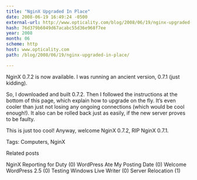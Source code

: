 ```yaml
---
title: "NginX Upgraded In Place"
date: 2008-06-19 16:49:24 -0500
external-url: http://www.opticality.com/blog/2008/06/19/nginx-upgraded-in-place/
hash: 76d379b6049d67acabc55d36e968f7ee
year: 2008
month: 06
scheme: http
host: www.opticality.com
path: /blog/2008/06/19/nginx-upgraded-in-place/

---
```


NginX 0.7.2 is now available. I was running an ancient version, 0.7.1 (just kidding).  

So, I downloaded and built 0.7.2. Then I followed the instructions at the bottom of this page, which explain how to upgrade on the fly. It’s even cooler than just not losing any ongoing connections (which would be cool enough!). It also can be rolled back just as easily, if the new server proves to be faulty.

This is just too cool! Anyway, welcome NginX 0.7.2, RIP NginX 0.7.1.


Tags: Computers, NginX

Related posts

NginX Reporting for Duty (0)
WordPress Ate My Posting Date (0)
Welcome WordPress 2.5 (0)
Testing Windows Live Writer (0)
Server Relocation (1)

